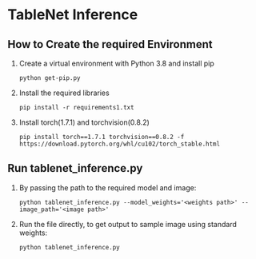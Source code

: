 # TableNet Inference

## How to Create the required Environment

1. Create a virtual environment with Python 3.8 and install pip
    ~~~~
    python get-pip.py
    ~~~~

2. Install the required libraries
    ~~~~
    pip install -r requirements1.txt
    ~~~~

3. Install torch(1.7.1) and torchvision(0.8.2)
    ~~~~
    pip install torch==1.7.1 torchvision==0.8.2 -f https://download.pytorch.org/whl/cu102/torch_stable.html
    ~~~~

## Run tablenet_inference.py 

1. By passing the path to the required model and image:
    ~~~~
    python tablenet_inference.py --model_weights='<weights path>' --image_path='<image path>'
    ~~~~
    
2. Run the file directly, to get output to sample image using standard weights:
    ~~~~
    python tablenet_inference.py
    ~~~~